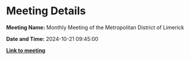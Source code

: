 # Meeting Details

**Meeting Name:** Monthly Meeting of the Metropolitan District of Limerick

**Date and Time:** 2024-10-21 09:45:00

**<a href="https://www.limerick.ie/council/whats-on/monthly-meeting-of-the-metropolitan-district-of-limerick-16" target="_blank">Link to meeting</a>**
